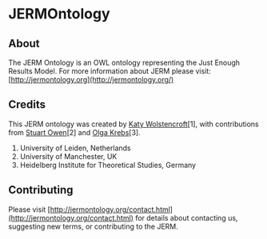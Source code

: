 # JERMOntology

## About

The JERM Ontology is an OWL ontology representing the Just Enough Results Model. For more information about JERM please visit: [http://jermontology.org](http://jermontology.org/)


## Credits


This JERM ontology was created by [Katy Wolstencroft](https://fair-dom.org/person/katy-wolstencroft/)[1], with contributions from [Stuart Owen](https://fair-dom.org/person/stuart-owen/)[2] and [Olga Krebs](https://fair-dom.org/person/olga-krebs/)[3].

1. University of Leiden, Netherlands
2. University of Manchester, UK
3. Heidelberg Institute for Theoretical Studies, Germany

## Contributing

Please visit [http://jermontology.org/contact.html](http://jermontology.org/contact.html) for details about contacting us, 
suggesting new terms, or contributing to the JERM.



